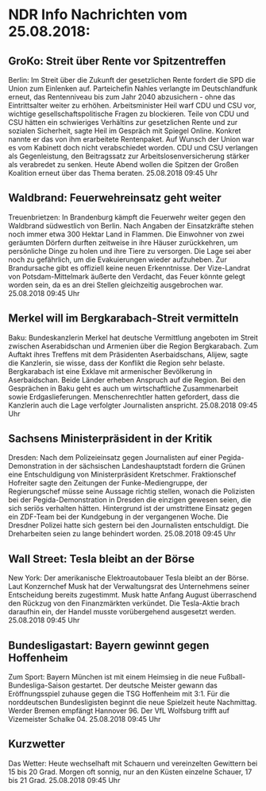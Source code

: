 # NDR Info Nachrichten vom 25.08.2018:


## GroKo: Streit über Rente vor Spitzentreffen
Berlin: Im Streit über die Zukunft der gesetzlichen Rente fordert die SPD die Union zum Einlenken auf. Parteichefin Nahles verlangte im Deutschlandfunk erneut, das Rentenniveau bis zum Jahr 2040 abzusichern - ohne das Eintrittsalter weiter zu erhöhen. Arbeitsminister Heil warf CDU und CSU vor, wichtige gesellschaftspolitische Fragen zu blockieren. Teile von CDU und CSU hätten ein schwieriges Verhältins zur gesetzlichen Rente und zur sozialen Sicherheit, sagte Heil im Gespräch mit Spiegel Online. Konkret nannte er das von ihm erarbeitete Rentenpaket. Auf Wunsch der Union war es vom Kabinett doch nicht verabschiedet worden. CDU und CSU verlangen als Gegenleistung, den Beitragssatz zur Arbeitslosenversicherung stärker als verabredet zu senken. Heute Abend wollen die Spitzen der Großen Koalition erneut über das Thema beraten. 25.08.2018 09:45 Uhr 

## Waldbrand: Feuerwehreinsatz geht weiter
Treuenbrietzen: In Brandenburg kämpft die Feuerwehr weiter gegen den Waldbrand südwestlich von Berlin. Nach Angaben der Einsatzkräfte stehen noch immer etwa 300 Hektar Land in Flammen. Die Einwohner von zwei geräumten Dörfern durften zeitweise in ihre Häuser zurückkehren, um persönliche Dinge zu holen und ihre Tiere zu versorgen. Die Lage sei aber noch zu gefährlich, um die Evakuierungen wieder aufzuheben. Zur Brandursache gibt es offiziell keine neuen Erkenntnisse. Der Vize-Landrat von Potsdam-Mittelmark äußerte den Verdacht, das Feuer könnte gelegt worden sein, da es an drei Stellen gleichzeitig ausgebrochen war. 25.08.2018 09:45 Uhr 

## Merkel will im Bergkarabach-Streit vermitteln
Baku: Bundeskanzlerin Merkel hat deutsche Vermittlung angeboten im Streit zwischen Aserabidschan und Armenien über die Region Bergkarabach. Zum Auftakt ihres Treffens mit dem Präsidenten Aserbaidschans, Alijew, sagte die Kanzlerin, sie wisse, dass der Konflikt die Region sehr belaste. Bergkarabach ist eine Exklave mit armenischer Bevölkerung in Aserbaidschan. Beide Länder erheben Anspruch auf die Region. Bei den Gesprächen in Baku geht es auch um wirtschaftliche Zusammenarbeit sowie Erdgaslieferungen. Menschenrechtler hatten gefordert, dass die Kanzlerin auch die Lage verfolgter Journalisten anspricht. 25.08.2018 09:45 Uhr 

## Sachsens Ministerpräsident in der Kritik
Dresden: Nach dem Polizeieinsatz gegen Journalisten auf einer Pegida-Demonstration in der sächsischen Landeshauptstadt fordern die Grünen eine Entschuldigung von Ministerpräsident Kretschmer. Fraktionschef Hofreiter sagte den Zeitungen der Funke-Mediengruppe, der Regierungschef müsse seine Aussage richtig stellen, wonach die Polizisten bei der Pegida-Demonstration in Dresden die einzigen gewesen seien, die sich seriös verhalten hätten. Hintergrund ist der umstrittene Einsatz gegen ein ZDF-Team bei der Kundgebung in der vergangenen Woche. Die Dresdner Polizei hatte sich gestern bei den Journalisten entschuldigt. Die Dreharbeiten seien zu lange behindert worden. 25.08.2018 09:45 Uhr 

## Wall Street: Tesla bleibt an der Börse
New York: Der amerikanische Elektroautobauer Tesla bleibt an der Börse. Laut Konzernchef Musk hat der Verwaltungsrat des Unternehmens seiner Entscheidung bereits zugestimmt. Musk hatte Anfang August überraschend den Rückzug von den Finanzmärkten verkündet. Die Tesla-Aktie brach daraufhin ein, der Handel musste vorübergehend ausgesetzt werden. 25.08.2018 09:45 Uhr 

## Bundesligastart: Bayern gewinnt gegen Hoffenheim
Zum Sport: Bayern München ist mit einem Heimsieg in die neue Fußball-Bundesliga-Saison gestartet. Der deutsche Meister gewann das Eröffnungsspiel zuhause gegen die TSG Hoffenheim mit 3:1. Für die norddeutschen Bundesligisten beginnt die neue Spielzeit heute Nachmittag. Werder Bremen empfängt Hannover 96. Der VfL Wolfsburg trifft auf Vizemeister Schalke 04. 25.08.2018 09:45 Uhr 

## Kurzwetter
Das Wetter: Heute wechselhaft mit Schauern und vereinzelten Gewittern bei 15 bis 20 Grad. Morgen oft sonnig, nur an den Küsten einzelne Schauer, 17 bis 21 Grad. 25.08.2018 09:45 Uhr 
